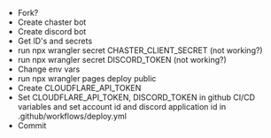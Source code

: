  - Fork?
 - Create chaster bot
 - Create discord bot
 - Get ID's and secrets
 - run npx wrangler secret CHASTER_CLIENT_SECRET (not working?)
 - run npx wrangler secret DISCORD_TOKEN (not working?)
 - Change env vars
 - run npx wrangler pages deploy public
 - Create CLOUDFLARE_API_TOKEN
 - Set CLOUDFLARE_API_TOKEN, DISCORD_TOKEN in github CI/CD variables and set account id and discord application id in .github/workflows/deploy.yml
 - Commit